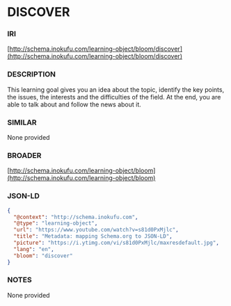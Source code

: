 # DISCOVER

### IRI
[http://schema.inokufu.com/learning-object/bloom/discover](http://schema.inokufu.com/learning-object/bloom/discover)

### DESCRIPTION
This learning goal gives you an idea about the topic, identify the key points, the issues, the interests and the difficulties of the field. At the end, you are able to talk about and follow the news about it.

### SIMILAR
None provided

### BROADER
[http://schema.inokufu.com/learning-object/bloom](http://schema.inokufu.com/learning-object/bloom)

### JSON-LD
```json
{
  "@context": "http://schema.inokufu.com",
  "@type": "learning-object",
  "url": "https://www.youtube.com/watch?v=s81d0PxMjlc",
  "title": "Metadata: mapping Schema.org to JSON-LD",
  "picture": "https://i.ytimg.com/vi/s81d0PxMjlc/maxresdefault.jpg",
  "lang": "en",
  "bloom": "discover"
}
```

### NOTES
None provided
